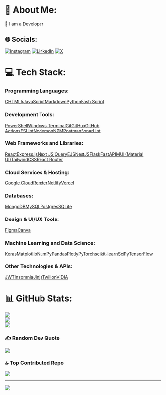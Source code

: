 # 💫 About Me:
 🔭 I am a Developer

## 🌐 Socials:
[![Instagram](https://img.shields.io/badge/Instagram-%23E4405F.svg?logo=Instagram&logoColor=white)](https://instagram.com/__tawiah) [![LinkedIn](https://img.shields.io/badge/LinkedIn-%230077B5.svg?logo=linkedin&logoColor=white)](https://linkedin.com/in/linkedin.com/in/david-tawiah) [![X](https://img.shields.io/badge/X-black.svg?logo=X&logoColor=white)](https://x.com/th3milkyw4y) 

# 💻 Tech Stack:
### **Programming Languages:**
[C](https://img.shields.io/badge/c-%2300599C.svg?style=for-the-badge&logo=c&logoColor=white)[HTML5](https://img.shields.io/badge/html5-%23E34F26.svg?style=for-the-badge&logo=html5&logoColor=white)[JavaScript](https://img.shields.io/badge/javascript-%23323330.svg?style=for-the-badge&logo=javascript&logoColor=%23F7DF1E)[Markdown](https://img.shields.io/badge/markdown-%23000000.svg?style=for-the-badge&logo=markdown&logoColor=white)[Python](https://img.shields.io/badge/python-3670A0?style=for-the-badge&logo=python&logoColor=ffdd54)[Bash Script](https://img.shields.io/badge/bash_script-%23121011.svg?style=for-the-badge&logo=gnu-bash&logoColor=white)

### **Development Tools:**
[PowerShell](https://img.shields.io/badge/PowerShell-%235391FE.svg?style=for-the-badge&logo=powershell&logoColor=white)[Windows Terminal](https://img.shields.io/badge/Windows%20Terminal-%234D4D4D.svg?style=for-the-badge&logo=windows-terminal&logoColor=white)[Git](https://img.shields.io/badge/git-%23F05033.svg?style=for-the-badge&logo=git&logoColor=white)[GitHub](https://img.shields.io/badge/github-%23121011.svg?style=for-the-badge&logo=github&logoColor=white)[GitHub Actions](https://img.shields.io/badge/github%20actions-%232671E5.svg?style=for-the-badge&logo=githubactions&logoColor=white)[ESLint](https://img.shields.io/badge/ESLint-4B3263?style=for-the-badge&logo=eslint&logoColor=white)[Nodemon](https://img.shields.io/badge/NODEMON-%23323330.svg?style=for-the-badge&logo=nodemon&logoColor=%BBDEAD)[NPM](https://img.shields.io/badge/NPM-%23CB3837.svg?style=for-the-badge&logo=npm&logoColor=white)[Postman](https://img.shields.io/badge/Postman-FF6C37?style=for-the-badge&logo=postman&logoColor=white)[SonarLint](https://img.shields.io/badge/SonarLint-CB2029?style=for-the-badge&logo=SONARLINT&logoColor=white)

### **Web Frameworks and Libraries:**
[React](https://img.shields.io/badge/react-%2320232a.svg?style=for-the-badge&logo=react&logoColor=%2361DAFB)[Express.js](https://img.shields.io/badge/express.js-%23404d59.svg?style=for-the-badge&logo=express&logoColor=%2361DAFB)[Next JS](https://img.shields.io/badge/Next-black?style=for-the-badge&logo=next.js&logoColor=white)[jQuery](https://img.shields.io/badge/jquery-%230769AD.svg?style=for-the-badge&logo=jquery&logoColor=white)[EJS](https://img.shields.io/badge/ejs-%23B4CA65.svg?style=for-the-badge&logo=ejs&logoColor=black)[NestJS](https://img.shields.io/badge/nestjs-%23E0234E.svg?style=for-the-badge&logo=nestjs&logoColor=white)[Flask](https://img.shields.io/badge/flask-%23000.svg?style=for-the-badge&logo=flask&logoColor=white)[FastAPI](https://img.shields.io/badge/FastAPI-005571?style=for-the-badge&logo=fastapi)[MUI (Material UI)](https://img.shields.io/badge/MUI-%230081CB.svg?style=for-the-badge&logo=mui&logoColor=white)[TailwindCSS](https://img.shields.io/badge/tailwindcss-%2338B2AC.svg?style=for-the-badge&logo=tailwind-css&logoColor=white)[React Router](https://img.shields.io/badge/React_Router-CA4245?style=for-the-badge&logo=react-router&logoColor=white)

### **Cloud Services & Hosting:**
[Google Cloud](https://img.shields.io/badge/GoogleCloud-%234285F4.svg?style=for-the-badge&logo=google-cloud&logoColor=white)[Render](https://img.shields.io/badge/Render-%46E3B7.svg?style=for-the-badge&logo=render&logoColor=white)[Netlify](https://img.shields.io/badge/netlify-%23000000.svg?style=for-the-badge&logo=netlify&logoColor=#00C7B7)[Vercel](https://img.shields.io/badge/Vercel-%23000000.svg?style=for-the-badge&logo=vercel&logoColor=white)

### **Databases:**
[MongoDB](https://img.shields.io/badge/MongoDB-%234ea94b.svg?style=for-the-badge&logo=mongodb&logoColor=white)[MySQL](https://img.shields.io/badge/mysql-4479A1.svg?style=for-the-badge&logo=mysql&logoColor=white)[Postgres](https://img.shields.io/badge/postgres-%23316192.svg?style=for-the-badge&logo=postgresql&logoColor=white)[SQLite](https://img.shields.io/badge/sqlite-%2307405e.svg?style=for-the-badge&logo=sqlite&logoColor=white)

### **Design & UI/UX Tools:**
[Figma](https://img.shields.io/badge/figma-%23F24E1E.svg?style=for-the-badge&logo=figma&logoColor=white)[Canva](https://img.shields.io/badge/Canva-%2300C4CC.svg?style=for-the-badge&logo=Canva&logoColor=white)

### **Machine Learning and Data Science:**
[Keras](https://img.shields.io/badge/Keras-%23D00000.svg?style=for-the-badge&logo=Keras&logoColor=white)[Matplotlib](https://img.shields.io/badge/Matplotlib-%23ffffff.svg?style=for-the-badge&logo=Matplotlib&logoColor=black)[NumPy](https://img.shields.io/badge/numpy-%23013243.svg?style=for-the-badge&logo=numpy&logoColor=white)[Pandas](https://img.shields.io/badge/pandas-%23150458.svg?style=for-the-badge&logo=pandas&logoColor=white)[Plotly](https://img.shields.io/badge/Plotly-%233F4F75.svg?style=for-the-badge&logo=plotly&logoColor=white)[PyTorch](https://img.shields.io/badge/PyTorch-%23EE4C2C.svg?style=for-the-badge&logo=PyTorch&logoColor=white)[scikit-learn](https://img.shields.io/badge/scikit--learn-%23F7931E.svg?style=for-the-badge&logo=scikit-learn&logoColor=white)[SciPy](https://img.shields.io/badge/SciPy-%230C55A5.svg?style=for-the-badge&logo=scipy&logoColor=%white)[TensorFlow](https://img.shields.io/badge/TensorFlow-%23FF6F00.svg?style=for-the-badge&logo=TensorFlow&logoColor=white)

### **Other Technologies & APIs:**
[JWT](https://img.shields.io/badge/JWT-black?style=for-the-badge&logo=JSON%20web%20tokens)[Insomnia](https://img.shields.io/badge/Insomnia-black?style=for-the-badge&logo=insomnia&logoColor=5849BE)[Jinja](https://img.shields.io/badge/jinja-white.svg?style=for-the-badge&logo=jinja&logoColor=black)[Twilio](https://img.shields.io/badge/Twilio-F22F46?style=for-the-badge&logo=Twilio&logoColor=white)[nVIDIA](https://img.shields.io/badge/nVIDIA-%2376B900.svg?style=for-the-badge&logo=nVIDIA&logoColor=white)


# 📊 GitHub Stats:
![](https://github-readme-stats.vercel.app/api?username=tawiahnyt&theme=dark&hide_border=false&include_all_commits=true&count_private=true)<br/>
![](https://github-readme-streak-stats.herokuapp.com/?user=tawiahnyt&theme=dark&hide_border=false)<br/>
![](https://github-readme-stats.vercel.app/api/top-langs/?username=tawiahnyt&theme=dark&hide_border=false&include_all_commits=true&count_private=true&layout=compact)

### ✍️ Random Dev Quote
![](https://quotes-github-readme.vercel.app/api?type=horizontal&theme=radical)

### 🔝 Top Contributed Repo
![](https://github-contributor-stats.vercel.app/api?username=tawiahnyt&limit=5&theme=dark&combine_all_yearly_contributions=true)

---
[![](https://visitcount.itsvg.in/api?id=tawiahnyt&icon=0&color=0)](https://visitcount.itsvg.in)

<!-- Proudly created with GPRM ( https://gprm.itsvg.in ) -->
